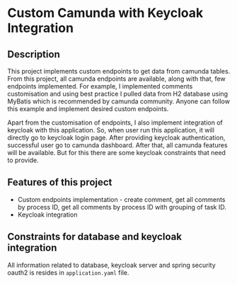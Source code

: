 # Custom Camunda with Keycloak Integration
## Description
This project implements custom endpoints to get data from camunda tables. From this project, all camunda endpoints are 
available, along with that, few endpoints implemented. For example, I implemented comments customisation and using best 
practice I pulled data from H2 database using MyBatis which is recommended by camunda community. Anyone can follow 
this example and implement desired custom endpoints.

Apart from the customisation of endpoints, I also implement integration of keycloak with this application. So, when user 
run this application, it will directly go to keycloak login page. After providing keycloak authentication, successful 
user go to camunda dashboard. After that, all camunda features will be available. But for this there are some keycloak 
constraints that need to provide.

## Features of this project
- Custom endpoints implementation - create comment, get all comments by process ID, get all comments by process ID with 
grouping of task ID.
- Keycloak integration


## Constraints for database and keycloak integration
All information related to database, keycloak server and spring security oauth2 is resides in `application.yaml` file.
